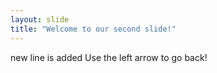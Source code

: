 ```yaml
---
layout: slide
title: "Welcome to our second slide!"
---
```

new line is added
Use the left arrow to go back!

